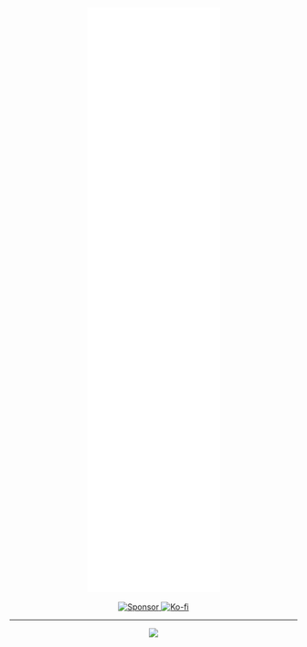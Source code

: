 <p align="center">
  <a href="https://github.com/Pyenb" target="_blank">
    <img src="/github-metrics.svg" alt="Metrics">
  </a>
</p>

<p align="center">
  <a href="https://github.com/sponsors/Pyenb">
    <img src="https://img.shields.io/static/v1?label=Sponsor&message=%E2%9D%A4&logo=GitHub&color=8A2BE2" alt="Sponsor" height="25">
  </a>

  <a href="https://ko-fi.com/Pyenb">
    <img src="https://www.ko-fi.com/img/githubbutton_sm.svg" alt="Ko-fi" height="25">
  </a>
</p>

---

<p align="center">
  <a href="https://en.wikipedia.org/wiki/Sic_semper_tyrannis" target="_blank">
    <img src="https://i.ibb.co/805vZjz/banner.png" width="400" />
  </a>
</p>

